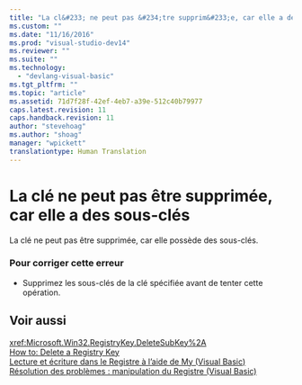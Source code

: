 ```yaml
---
title: "La cl&#233; ne peut pas &#234;tre supprim&#233;e, car elle a des sous-cl&#233;s | Microsoft Docs"
ms.custom: ""
ms.date: "11/16/2016"
ms.prod: "visual-studio-dev14"
ms.reviewer: ""
ms.suite: ""
ms.technology: 
  - "devlang-visual-basic"
ms.tgt_pltfrm: ""
ms.topic: "article"
ms.assetid: 71d7f28f-42ef-4eb7-a39e-512c40b79977
caps.latest.revision: 11
caps.handback.revision: 11
author: "stevehoag"
ms.author: "shoag"
manager: "wpickett"
translationtype: Human Translation
---
```

# La cl&#233; ne peut pas &#234;tre supprim&#233;e, car elle a des sous-cl&#233;s
La clé ne peut pas être supprimée, car elle possède des sous\-clés.  
  
### Pour corriger cette erreur  
  
-   Supprimez les sous\-clés de la clé spécifiée avant de tenter cette opération.  
  
## Voir aussi  
 <xref:Microsoft.Win32.RegistryKey.DeleteSubKey%2A>   
 [How to: Delete a Registry Key](../../visual-basic/developing-apps/programming/computer-resources/how-to-delete-a-registry-key.md)   
 [Lecture et écriture dans le Registre à l’aide de My \(Visual Basic\)](http://msdn.microsoft.com/fr-fr/1309ad05-5bef-401f-970a-2f6455873b79)   
 [Résolution des problèmes : manipulation du Registre \(Visual Basic\)](http://msdn.microsoft.com/fr-fr/6ca24f55-3697-4017-b687-9de45858af4c)
